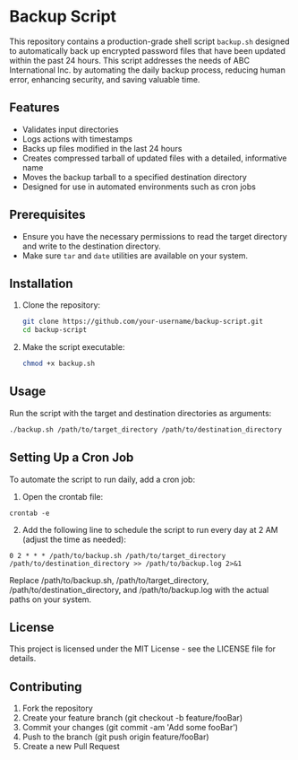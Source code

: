 # Backup Script

This repository contains a production-grade shell script `backup.sh` designed to automatically back up encrypted password files that have been updated within the past 24 hours. This script addresses the needs of ABC International Inc. by automating the daily backup process, reducing human error, enhancing security, and saving valuable time.

## Features

- Validates input directories
- Logs actions with timestamps
- Backs up files modified in the last 24 hours
- Creates compressed tarball of updated files with a detailed, informative name
- Moves the backup tarball to a specified destination directory
- Designed for use in automated environments such as cron jobs

## Prerequisites

- Ensure you have the necessary permissions to read the target directory and write to the destination directory.
- Make sure `tar` and `date` utilities are available on your system.

## Installation

1. Clone the repository:

    ```sh
    git clone https://github.com/your-username/backup-script.git
    cd backup-script
    ```

2. Make the script executable:

    ```sh
    chmod +x backup.sh
    ```

## Usage

Run the script with the target and destination directories as arguments:

```sh
./backup.sh /path/to/target_directory /path/to/destination_directory
```

## Setting Up a Cron Job

To automate the script to run daily, add a cron job:

1. Open the crontab file:

```
crontab -e
```

2. Add the following line to schedule the script to run every day at 2 AM (adjust the time as needed):
```
0 2 * * * /path/to/backup.sh /path/to/target_directory /path/to/destination_directory >> /path/to/backup.log 2>&1
```

Replace /path/to/backup.sh, /path/to/target_directory, /path/to/destination_directory, and /path/to/backup.log with the actual paths on your system.

## License

This project is licensed under the MIT License - see the LICENSE file for details.

## Contributing

1. Fork the repository
2. Create your feature branch (git checkout -b feature/fooBar)
3. Commit your changes (git commit -am 'Add some fooBar')
4. Push to the branch (git push origin feature/fooBar)
5. Create a new Pull Request



